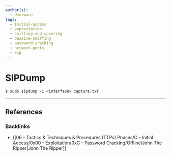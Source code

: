 ```yaml
---
author(s):
  - Userware
tags:
  - initial-access
  - exploitation
  - sniffing-and-spoofing
  - passive-sniffing
  - password-cracking
  - network-ports
  - sip
---
```

# SIPDump

```
$ sudo sipdump -i <interface> capture.txt
```

---
## References

### Backlinks

- [[06 - Tactics & Techniques & Procedures (TTPs) Phases/C - Initial Access/0x00 - Exploitation/0xC - Password Cracking/Offline/John The Ripper|John The Ripper]]